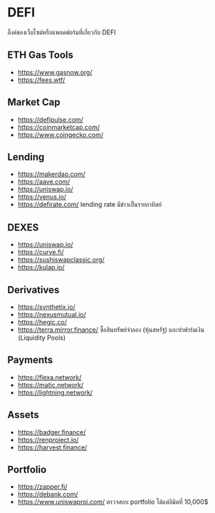 # DEFI
ลิ้งค์ของเว็บไซต์หรือแพลดฟอร์มที่เกี่ยวกับ DEFI

## ETH Gas Tools
- https://www.gasnow.org/
- https://fees.wtf/

## Market Cap
- https://defipulse.com/
- https://coinmarketcap.com/
- https://www.coingecko.com/

## Lending
- https://makerdao.com/
- https://aave.com/
- https://uniswap.io/
- https://venus.io/
- https://defirate.com/
lending rate มีข่าวเป็นรายอาทิตย์

## DEXES
- https://uniswap.io/
- https://curve.fi/
- https://sushiswapclassic.org/
- https://kulap.io/

## Derivatives
- https://synthetix.io/
- https://nexusmutual.io/
- https://hegic.co/
- https://terra.mirror.finance/
ซื้อสินทรัพย์จำลอง (หุ้นสหรัฐ) และทำฟาร์มเงิน (Liquidity Pools)

## Payments
- https://flexa.network/
- https://matic.network/
- https://lightning.network/

## Assets
- https://badger.finance/
- https://renproject.io/
- https://harvest.finance/

## Portfolio
- https://zapper.fi/
- https://debank.com/
- https://www.uniswaproi.com/
ตรวจสอบ portfolio ได้แต่ลิมิตที่ 10,000$